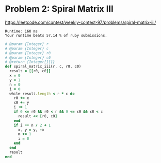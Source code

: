 # Problem 2: Spiral Matrix III

https://leetcode.com/contest/weekly-contest-97/problems/spiral-matrix-iii/

```
Runtime: 160 ms
Your runtime beats 57.14 % of ruby submissions.
```

```ruby
# @param {Integer} r
# @param {Integer} c
# @param {Integer} r0
# @param {Integer} c0
# @return {Integer[][]}
def spiral_matrix_iii(r, c, r0, c0)
  result = [[r0, c0]]
  x = 0
  y = 1
  n = 0
  i = 0
  while result.length < r * c do
    r0 += x
    c0 += y
    i += 1
    if 0 <= r0 && r0 < r && 0 <= c0 && c0 < c
      result << [r0, c0]
    end
    if i == n / 2 + 1
      x, y = y, -x
      n += 1
      i = 0
    end
  end
  result
end

```
